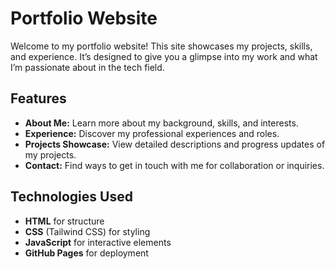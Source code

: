 # Portfolio Website

Welcome to my portfolio website! This site showcases my projects, skills, and experience. It’s designed to give you a glimpse into my work and what I’m passionate about in the tech field.

## Features

- **About Me:** Learn more about my background, skills, and interests.
- **Experience:** Discover my professional experiences and roles.
- **Projects Showcase:** View detailed descriptions and progress updates of my projects.
- **Contact:** Find ways to get in touch with me for collaboration or inquiries.

## Technologies Used

- **HTML** for structure
- **CSS** (Tailwind CSS) for styling
- **JavaScript** for interactive elements
- **GitHub Pages** for deployment

